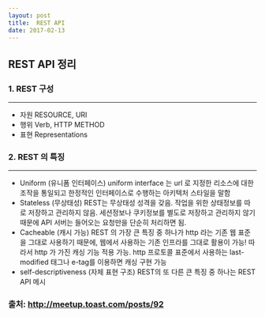 ```yaml
---
layout: post
title:  REST API
date: 2017-02-13
---
```

## REST API 정리

### 1. REST 구성
---
- 자원 RESOURCE, URI
- 행위 Verb, HTTP METHOD
- 표현 Representations

### 2. REST 의 특징
---
- Uniform (유니폼 인터페이스)
uniform interface 는 url 로 지정한 리소스에 대한 조작을 통일되고 한정적인 인터페이스로 수행하는 아키텍처 스타일을 말함
- Stateless (무상태성)
REST는 무상태성 성격을 갖음. 작업을 위한 상태정보를 따로 저장하고 관리하지 않음. 세션정보나 쿠키정보를 별도로 저장하고 관리하지 않기 때문에 API 서버는 들어오는 요청만을 단순히 처리하면 됨. 
- Cacheable (캐시 가능)
REST 의 가장 큰 특징 중 하나가 http 라는 기존 웹 표준을 그대로 사용하기 때문에, 웹에서 사용하는 기존 인프라를 그대로 활용이 가능! 따라서  http 가 가진 캐싱 기능 적용 가능.  http 프로토콜 표준에서 사용하는 last-modified 태그나 e-tag를 이용하면 캐싱 구현 가능
- self-descriptiveness (자체 표현 구조)
 REST의 또 다른 큰 특징 중 하나는 REST API 메시
 
 
 ### 출처: http://meetup.toast.com/posts/92
